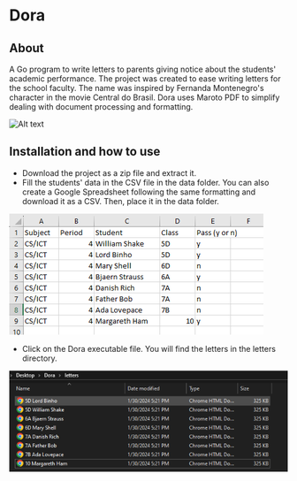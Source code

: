 # Dora

## About
A Go program to write letters to parents giving notice about the students' academic performance. The project was created to ease writing letters for the school faculty. The name was inspired by Fernanda Montenegro's character in the movie Central do Brasil. Dora uses Maroto PDF to simplify dealing with document processing and formatting.

![Alt text](https://s.glbimg.com/og/rg/f/original/2011/12/02/central-1.jpg)

## Installation and how to use
- Download the project as a zip file and extract it.
- Fill the students' data in the CSV file in the data folder. You can also create a Google Spreadsheet following the same formatting and download it as a CSV. Then, place it in the data folder.

![Alt Text](./img/spreadsheet.png)
  
- Click on the Dora executable file. You will find the letters in the letters directory.
  
![Alt Text](./img/letters.png)

